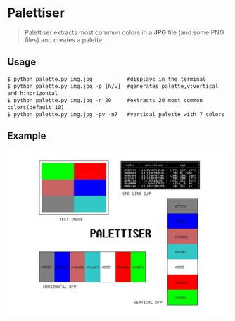 # Palettiser
> Palettiser extracts most common colors in a **JPG** file (and some PNG files) and creates a palette.

## Usage

```
$ python palette.py img.jpg           #displays in the terminal
$ python palette.py img.jpg -p [h/v]  #generates palette,v:vertical and h:horizontal
$ python palette.py img.jpg -n 20     #extracts 20 most common colors(default:10)
$ python palette.py img.jpg -pv -n7   #vertical palette with 7 colors
```

## Example

![Example](/example.png)
